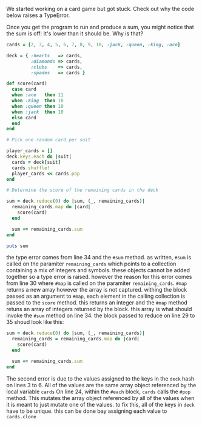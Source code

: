 We started working on a card game but got stuck. Check out why the code below raises a TypeError.

Once you get the program to run and produce a sum, you might notice that the sum is off: It's lower than it should be. Why is that?
```ruby
cards = [2, 3, 4, 5, 6, 7, 8, 9, 10, :jack, :queen, :king, :ace]

deck = { :hearts   => cards,
         :diamonds => cards,
         :clubs    => cards,
         :spades   => cards }

def score(card)
  case card
  when :ace   then 11
  when :king  then 10
  when :queen then 10
  when :jack  then 10
  else card
  end
end

# Pick one random card per suit

player_cards = []
deck.keys.each do |suit|
  cards = deck[suit]
  cards.shuffle!
  player_cards << cards.pop
end

# Determine the score of the remaining cards in the deck

sum = deck.reduce(0) do |sum, (_, remaining_cards)|
  remaining_cards.map do |card|
    score(card)
  end

  sum += remaining_cards.sum
end

puts sum
```

the type error comes from line 34 and the `#sum` method. as written, `#sum` is called on the paramiter `remaining_cards` which points to a collection containing a mix of integers and symbols. these objects cannot be added together so a type error is raised. 
however the reason for this error comes from line 30 where `#map` is called on the paramiter `remaining_cards`.
`#map` returns a new array however the array is not captured.
withing the block passed as an argument to `#map`, each element in the calling collection is passed to the `score` method.
this returns an integer and the `#map` method retuns an array of integers returned by the block. this array is what should invoke the `#sum` method on line 34.
the block passed to reduce on line 29 to 35 shoud look like this:
```ruby
sum = deck.reduce(0) do |sum, (_, remaining_cards)|
  remaining_cards = remaining_cards.map do |card|
    score(card)
  end

  sum += remaining_cards.sum
end
```

The second error is due to the values assigned to the keys in the `deck` hash on lines 3 to 6. All of the values are the same array object referenced by the local variable `cards`
On line 24, within the `#each` block, `cards` calls the `#pop` method. This mutates the array object referenced by all of the values when it is meant to just mutate one of the values. 
to fix this, all of the keys in `deck` have to be unique. this can be done bay assigning each value to `cards.clone`

